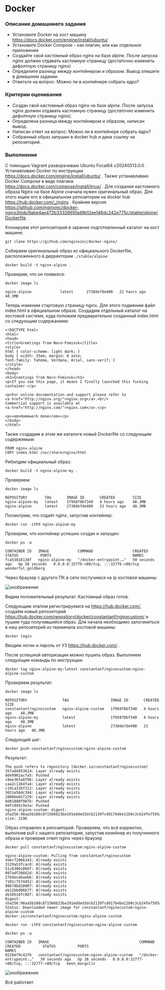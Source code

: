 # ****Docker**** #

### Описание домашннего задания ###

* Установите Docker на хост машину
  <https://docs.docker.com/engine/install/ubuntu/>
* Установите Docker Compose - как плагин, или как отдельное приложение
* Создайте свой кастомный образ nginx на базе alpine. После запуска nginx должен отдавать кастомную страницу (достаточно изменить дефолтную страницу nginx)
* Определите разницу между контейнером и образом. Вывод опишите в домашнем задании.
* Ответьте на вопрос: Можно ли в контейнере собрать ядро?

### Критерии оценивания ###

* Создан свой кастомный образ nginx на базе alpine. После запуска nginx должен отдавать кастомную страницу (достаточно изменить дефолтную страницу nginx).
* Определена разница между контейнером и образом, написан вывод.
* Написан ответ на вопрос: Можно ли в контейнере собрать ядро?
* Собранный образ запушин в docker hub и дана ссылку на репозиторий.

### Выполнение ###

С помощью Vagrant разворачиваю Ubuntu Focal64 v20240513.0.0 . Устанавливаю Docker по инструкции <https://docs.docker.com/engine/install/ubuntu/> . Также устанавливаю Docker Compose в виде плагина <https://docs.docker.com/compose/install/linux/> .
Для создания кастомного образа Nginx на базе Alpine сначала нужен оригинальный образ. Для этого ищем его в официальном репозитории на docker hub <https://hub.docker.com/_/nginx> . Крайняя версия <https://github.com/nginxinc/docker-nginx/blob/9abe4ae472b3332665fad9b12ee146dc242e775c/stable/alpine/Dockerfile> .

Клонируем этот репозиторий в заранее подготовленный каталог на хост машине:

```
git clone https://github.com/nginxinc/docker-nginx/
```

Собираем оригинальный образ из официального Dockerfile, расположенного в дирректории `./stable/alpine`:

```
docker build -t nginx-alpine .
```

Проверим, что он появился:

```
docker image ls
```

```
nginx-alpine             latest      2738de7de400   22 hours ago   48.3MB
```

Теперь изменим стартовую страницу nginx. Для этого подменим файл index.html в официальном образе.
Создадим отдельный каталог на хостовой системе, куда положим предварительно созданный index.html со следующим содержанием:

```
<!DOCTYPE html>
<html>
<head>
<title>Greetings from Naro-Fominsk</title>
<style>
html { color-scheme: light dark; }
body { width: 35em; margin: 0 auto;
font-family: Tahoma, Verdana, Arial, sans-serif; }
</style>
</head>
<body>
<h1>Greetings from Naro-Fominsk</h1>
<p>If you see this page, it means I finally launched this fucking container.</p>

<p>For online documentation and support please refer to
<a href="http://nginx.org/">nginx.org</a>.<br/>
Commercial support is available at
<a href="http://nginx.com/">nginx.com</a>.</p>

<p><em>Homework done</em></p>
</body>
</html>
```
Также создадим в этом же каталоге новый Dockerfile со следующим содержимым:

```
FROM nginx-alpine
COPY index.html /usr/share/nginx/html
```
Ребилдим официальный образ:

```
docker build -t nginx-alpine-my .
```

Проверяем:

```
docker image ls
```

```
REPOSITORY        TAG       IMAGE ID       CREATED        SIZE
nginx-alpine-my   latest    1f958f8bf340   4 hours ago    48.3MB
nginx-alpine      latest    2738de7de400   23 hours ago   48.3MB
```

Посмотрим, что отдаёт nginx, запустив контейнер:

```
docker run -itPd nginx-alpine-my
```
Проверим, что контейнер успешно создан и запущен:

```
docker ps -a
```

```
CONTAINER ID   IMAGE             COMMAND                  CREATED          STATUS          PORTS                                     NAMES
fca53016138f   nginx-alpine-my   "/docker-entrypoint.…"   59 seconds ago   Up 58 seconds   0.0.0.0:32776->80/tcp, :::32776->80/tcp   wonderful_goldberg
```

Через браузер с другого ПК в сети постучимся на ip хостовой машины:



![изображение](https://github.com/ConstantaNF/docker/assets/162187256/276f3c47-4c3d-4d1a-a6fc-af691a8f4b84)

Видим положительный результат. Кастомный образ готов.

Следующим этапом регистрируемся на <https://hub.docker.com/>, создаём новый репозиторий <https://hub.docker.com/repository/docker/constantanf/nginxcustom/> и пушим туда получившийся образ. 
Для начала необходимо залогиниться в наш репозиторий из терминала хостовой машины:

```
docker login
```

Вводим логин и пароль от УЗ <https://hub.docker.com/> . 

После успешной авторизации можно пушить образ. Выполняем следующие команды по инструкции:

```
docker tag nginx-alpine-my:latest constantanf/nginxcustom:nginx-alpine-custom
```

Проверяем результат:

```
docker image ls
```

```
REPOSITORY                TAG                   IMAGE ID       CREATED        SIZE
constantanf/nginxcustom   nginx-alpine-custom   1f958f8bf340   4 hours ago    48.3MB
nginx-alpine-my           latest                1f958f8bf340   4 hours ago    48.3MB
nginx-alpine              latest                2738de7de400   23 hours ago   48.3MB
```

Следующий шаг:

```
docker push constantanf/nginxcustom:nginx-alpine-custom 
```

Результат:

```
The push refers to repository [docker.io/constantanf/nginxcustom]
35fadd453614: Layer already exists 
dd49962acfa5: Pushed 
c8ee365a8f96: Layer already exists 
caa2c1164fa4: Layer already exists 
c19ca31bf212: Layer already exists 
3651e56dc394: Layer already exists 
2806be01f229: Layer already exists 
0d01880f987b: Pushed 
d4fc045c9e3a: Pushed 
nginx-alpine-custom: digest: sha256:98aa5b188c871566b23ba191edded3dcb2139fcd917b4be12b9c3cb24fe7595a size: 2196
```

Образ отправлен в репозиторий.
Проверяем, что всё корректно, выполнив pull с нашего репозитория, запустив конейнер из полученного образа и проверив ответ nginx через браузер

```
docker pull constantanf/nginxcustom:nginx-alpine-custom
```

```
nginx-alpine-custom: Pulling from constantanf/nginxcustom
4abcf2066143: Already exists 
3129a53fcac0: Already exists 
51c6306186bf: Already exists 
097adf26662d: Already exists 
27b4ece6aebb: Already exists 
7101c7574452: Already exists 
98679bd10007: Already exists 
eb12bbd06b7f: Already exists 
de10516fc0d7: Already exists 
Digest: sha256:98aa5b188c871566b23ba191edded3dcb2139fcd917b4be12b9c3cb24fe7595a
Status: Downloaded newer image for constantanf/nginxcustom:nginx-alpine-custom
docker.io/constantanf/nginxcustom:nginx-alpine-custom
```

```
docker run -itPd constantanf/nginxcustom:nginx-alpine-custom 
```

```
docker ps -a
```

```
CONTAINER ID   IMAGE                                         COMMAND                  CREATED          STATUS          PORTS                                     NAMES
022b679c42f6   constantanf/nginxcustom:nginx-alpine-custom   "/docker-entrypoint.…"   39 seconds ago   Up 38 seconds   0.0.0.0:32777->80/tcp, :::32777->80/tcp   keen_margulis
```

![изображение](https://github.com/ConstantaNF/docker/assets/162187256/bb34efe1-cf0b-49c9-a9be-4225cc007a23)

Всё работает.






















































